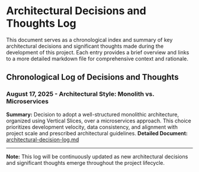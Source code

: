 # Architectural Decisions and Thoughts Log

This document serves as a chronological index and summary of key architectural decisions and significant thoughts made during the development of this project. Each entry provides a brief overview and links to a more detailed markdown file for comprehensive context and rationale.

## Chronological Log of Decisions and Thoughts

### August 17, 2025 - Architectural Style: Monolith vs. Microservices
**Summary:** Decision to adopt a well-structured monolithic architecture, organized using Vertical Slices, over a microservices approach. This choice prioritizes development velocity, data consistency, and alignment with project scale and prescribed architectural guidelines.
**Detailed Document:** [architectural-decision-log.md](architectural-decision-log.md)

---

**Note:** This log will be continuously updated as new architectural decisions and significant thoughts emerge throughout the project lifecycle.
